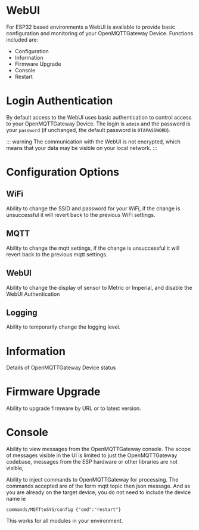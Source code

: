 # WebUI

For ESP32 based environments a WebUI is available to provide basic configuration and monitoring of your OpenMQTTGateway Device.  Functions included are:

* Configuration
* Information
* Firmware Upgrade
* Console
* Restart

# Login Authentication

By default access to the WebUI uses basic authentication to control access to your OpenMQTTGateway Device.  The login is `admin` and the password is your `password` (if unchanged, the default password is `OTAPASSWORD`).

::: warning
The communication with the WebUI is not encrypted, which means that your data may be visible on your local network.
:::

# Configuration Options

## WiFi

Ability to change the SSID and password for your WiFi, if the change is unsuccessful it will revert back to the previous WiFi settings.

## MQTT

Ability to change the mqtt settings, if the change is unsuccessful it will revert back to the previous mqtt settings.

## WebUI

Ability to change the display of sensor to Metric or Imperial, and disable the WebUI Authentication

## Logging

Ability to temporarily change the logging level.

# Information

Details of OpenMQTTGateway Device status

# Firmware Upgrade

Ability to upgrade firmware by URL or to latest version.

# Console

Ability to view messages from the OpenMQTTGateway console.  The scope of messages visible in the UI is limited to just the OpenMQTTGateway codebase, messages from the ESP hardware or other libraries are not visible,

Ability to inject commands to OpenMQTTGateway for processing.  The commands accepted are of the form mqtt topic then json message.  And as you are already on the target device, you do not need to include the device name ie

`commands/MQTTtoSYS/config {"cmd":"restart"}`

This works for all modules in your environment.
